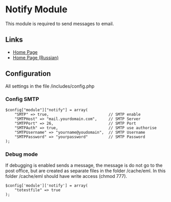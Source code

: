Notify Module
==================

This module is required to send messages to email.

Links
-----
  * [Home Page](http://abricos.org/mods/notify/)
  * [Home Page (Russian)](http://ru.abricos.org/mods/notify/)

Configuration
-----

All settings in the file /includes/config.php

 ### Config SMTP
 
	$config["module"]["notify"] = array(
		"SMTP" => true,                          // SMTP enable
		"SMTPHost" => "mail.yourdomain.com",     // SMTP Server
		"SMTPPort" => 26,                        // SMTP Port
		"SMTPAuth" => true,                      // SMTP use authorise
		"SMTPUsername" => "yourname@youdomain",  // SMTP Username 
		"SMTPPassword" => "yourpassword"         // SMTP Password
	);
 
 ### Debug mode
If debugging is enabled sends a message, the message is do not go 
to the post office, but are created as separate files in the 
folder /cache/eml. 
In this folder /cache/eml should have write access (chmod 777).

	$config['module']['notify'] = array(
		"totestfile" => true
	);
 
